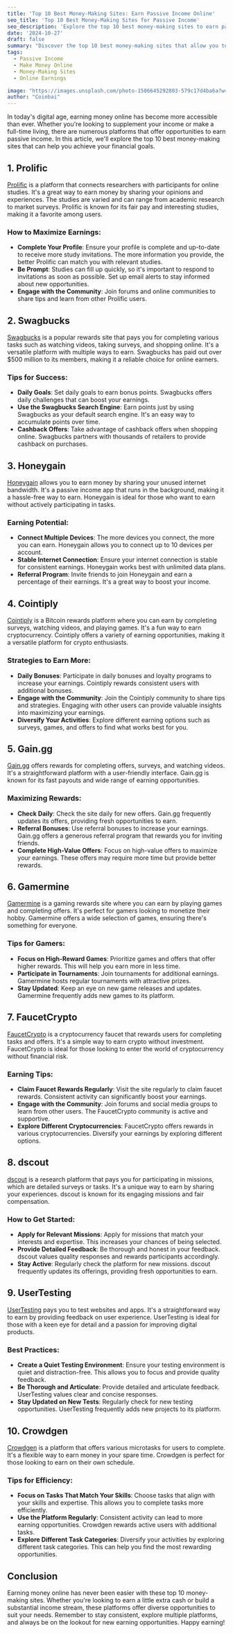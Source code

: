 ```yaml
---
title: 'Top 10 Best Money-Making Sites: Earn Passive Income Online'
seo_title: 'Top 10 Best Money-Making Sites for Passive Income'
seo_description: 'Explore the top 10 best money-making sites to earn passive income online. Discover how to maximize your earnings with these platforms.'
date: '2024-10-27'
draft: false
summary: "Discover the top 10 best money-making sites that allow you to earn passive income online. This guide explores each platform's features, earning potential, and tips to maximize your income."
tags:
  - Passive Income
  - Make Money Online
  - Money-Making Sites
  - Online Earnings

image: "https://images.unsplash.com/photo-1506645292803-579c17d4ba6a?w=700&auto=format&fit=crop&q=60&ixlib=rb-4.0.3&ixid=M3wxMjA3fDB8MHxzZWFyY2h8NjN8fG1vbmV5JTIwbWFraW5nfGVufDB8fDB8fHwy"  
author: "Coinbai"
---
```


In today's digital age, earning money online has become more accessible than ever. Whether you're looking to supplement your income or make a full-time living, there are numerous platforms that offer opportunities to earn passive income. In this article, we'll explore the top 10 best money-making sites that can help you achieve your financial goals.

## 1. Prolific

[Prolific](https://www.prolific.co) is a platform that connects researchers with participants for online studies. It's a great way to earn money by sharing your opinions and experiences. The studies are varied and can range from academic research to market surveys. Prolific is known for its fair pay and interesting studies, making it a favorite among users.

### How to Maximize Earnings:
- **Complete Your Profile**: Ensure your profile is complete and up-to-date to receive more study invitations. The more information you provide, the better Prolific can match you with relevant studies.
- **Be Prompt**: Studies can fill up quickly, so it's important to respond to invitations as soon as possible. Set up email alerts to stay informed about new opportunities.
- **Engage with the Community**: Join forums and online communities to share tips and learn from other Prolific users.

## 2. Swagbucks

[Swagbucks](https://www.swagbucks.com/p/register?rb=151254487&rp=1) is a popular rewards site that pays you for completing various tasks such as watching videos, taking surveys, and shopping online. It's a versatile platform with multiple ways to earn. Swagbucks has paid out over $500 million to its members, making it a reliable choice for online earners.

### Tips for Success:
- **Daily Goals**: Set daily goals to earn bonus points. Swagbucks offers daily challenges that can boost your earnings.
- **Use the Swagbucks Search Engine**: Earn points just by using Swagbucks as your default search engine. It's an easy way to accumulate points over time.
- **Cashback Offers**: Take advantage of cashback offers when shopping online. Swagbucks partners with thousands of retailers to provide cashback on purchases.

## 3. Honeygain

[Honeygain](https://r.honeygain.me/COINB44B36) allows you to earn money by sharing your unused internet bandwidth. It's a passive income app that runs in the background, making it a hassle-free way to earn. Honeygain is ideal for those who want to earn without actively participating in tasks.

### Earning Potential:
- **Connect Multiple Devices**: The more devices you connect, the more you can earn. Honeygain allows you to connect up to 10 devices per account.
- **Stable Internet Connection**: Ensure your internet connection is stable for consistent earnings. Honeygain works best with unlimited data plans.
- **Referral Program**: Invite friends to join Honeygain and earn a percentage of their earnings. It's a great way to boost your income.

## 4. Cointiply

[Cointiply](http://cointiply.com/r/jEDn5J) is a Bitcoin rewards platform where you can earn by completing surveys, watching videos, and playing games. It's a fun way to earn cryptocurrency. Cointiply offers a variety of earning opportunities, making it a versatile platform for crypto enthusiasts.

### Strategies to Earn More:
- **Daily Bonuses**: Participate in daily bonuses and loyalty programs to increase your earnings. Cointiply rewards consistent users with additional bonuses.
- **Engage with the Community**: Join the Cointiply community to share tips and strategies. Engaging with other users can provide valuable insights into maximizing your earnings.
- **Diversify Your Activities**: Explore different earning options such as surveys, games, and offers to find what works best for you.

## 5. Gain.gg

[Gain.gg](https://gain.gg/r/coinbai) offers rewards for completing offers, surveys, and watching videos. It's a straightforward platform with a user-friendly interface. Gain.gg is known for its fast payouts and wide range of earning opportunities.

### Maximizing Rewards:
- **Check Daily**: Check the site daily for new offers. Gain.gg frequently updates its offers, providing fresh opportunities to earn.
- **Referral Bonuses**: Use referral bonuses to increase your earnings. Gain.gg offers a generous referral program that rewards you for inviting friends.
- **Complete High-Value Offers**: Focus on high-value offers to maximize your earnings. These offers may require more time but provide better rewards.

## 6. Gamermine

[Gamermine](https://gamermine.com/r/coinbai) is a gaming rewards site where you can earn by playing games and completing offers. It's perfect for gamers looking to monetize their hobby. Gamermine offers a wide selection of games, ensuring there's something for everyone.

### Tips for Gamers:
- **Focus on High-Reward Games**: Prioritize games and offers that offer higher rewards. This will help you earn more in less time.
- **Participate in Tournaments**: Join tournaments for additional earnings. Gamermine hosts regular tournaments with attractive prizes.
- **Stay Updated**: Keep an eye on new game releases and updates. Gamermine frequently adds new games to its platform.

## 7. FaucetCrypto

[FaucetCrypto](https://faucetcrypto.com/r/4211947) is a cryptocurrency faucet that rewards users for completing tasks and offers. It's a simple way to earn crypto without investment. FaucetCrypto is ideal for those looking to enter the world of cryptocurrency without financial risk.

### Earning Tips:
- **Claim Faucet Rewards Regularly**: Visit the site regularly to claim faucet rewards. Consistent activity can significantly boost your earnings.
- **Engage with the Community**: Join forums and social media groups to learn from other users. The FaucetCrypto community is active and supportive.
- **Explore Different Cryptocurrencies**: FaucetCrypto offers rewards in various cryptocurrencies. Diversify your earnings by exploring different options.

## 8. dscout

[dscout](https://dscout.com) is a research platform that pays you for participating in missions, which are detailed surveys or tasks. It's a unique way to earn by sharing your experiences. dscout is known for its engaging missions and fair compensation.

### How to Get Started:
- **Apply for Relevant Missions**: Apply for missions that match your interests and expertise. This increases your chances of being selected.
- **Provide Detailed Feedback**: Be thorough and honest in your feedback. dscout values quality responses and rewards participants accordingly.
- **Stay Active**: Regularly check the platform for new missions. dscout frequently updates its offerings, providing fresh opportunities to earn.

## 9. UserTesting

[UserTesting](https://www.usertesting.com) pays you to test websites and apps. It's a straightforward way to earn by providing feedback on user experience. UserTesting is ideal for those with a keen eye for detail and a passion for improving digital products.

### Best Practices:
- **Create a Quiet Testing Environment**: Ensure your testing environment is quiet and distraction-free. This allows you to focus and provide quality feedback.
- **Be Thorough and Articulate**: Provide detailed and articulate feedback. UserTesting values clear and concise responses.
- **Stay Updated on New Tests**: Regularly check for new testing opportunities. UserTesting frequently adds new projects to its platform.

## 10. Crowdgen

[Crowdgen](https://crowdgen.com) is a platform that offers various microtasks for users to complete. It's a flexible way to earn money in your spare time. Crowdgen is perfect for those looking to earn on their own schedule.

### Tips for Efficiency:
- **Focus on Tasks That Match Your Skills**: Choose tasks that align with your skills and expertise. This allows you to complete tasks more efficiently.
- **Use the Platform Regularly**: Consistent activity can lead to more earning opportunities. Crowdgen rewards active users with additional tasks.
- **Explore Different Task Categories**: Diversify your activities by exploring different task categories. This can help you find the most rewarding opportunities.

## Conclusion

Earning money online has never been easier with these top 10 money-making sites. Whether you're looking to earn a little extra cash or build a substantial income stream, these platforms offer diverse opportunities to suit your needs. Remember to stay consistent, explore multiple platforms, and always be on the lookout for new earning opportunities. Happy earning!
